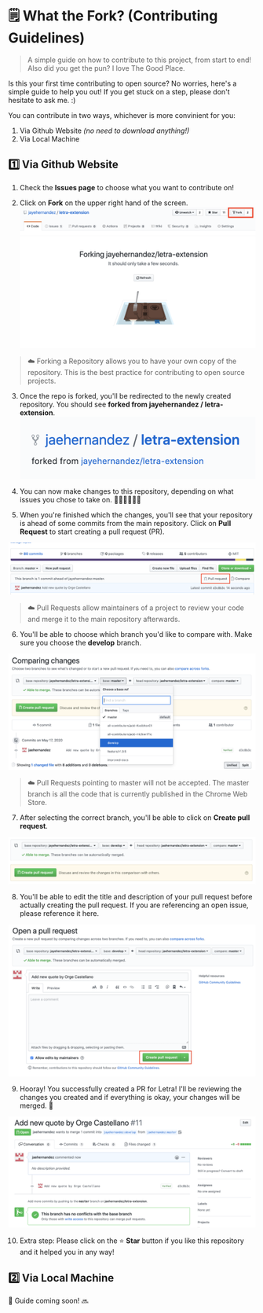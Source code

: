 # 🗒 What the Fork? (Contributing Guidelines)

> A simple guide on how to contribute to this project, from start to end! Also did you get the pun? I love The Good Place.

Is this your first time contributing to open source? No worries, here's a simple guide to help you out! If you get stuck on a step, please don't hesitate to ask me. :)

You can contribute in two ways, whichever is more convinient for you:
1. Via Github Website _(no need to download anything!)_
2. Via Local Machine

## 1️⃣ Via Github Website
1. Check the **Issues page** to choose what you want to contribute on!

2. Click on **Fork** on the upper right hand of the screen.
![Fork Repo](screenshots/fork.png)
![Forking](screenshots/forking.png)

> ☁️ Forking a Repository allows you to have your own copy of the repository. This is the best practice for contributing to open source projects.

3. Once the repo is forked, you'll be redirected to the newly created repository. You should see **forked from jayehernandez / letra-extension**.
![Forked Repo Name](screenshots/forked_repository_name.png)

4. You can now make changes to this repository, depending on what issues you chose to take on. 👩🏻‍💻👨🏻‍💻

5. When you're finished which the changes, you'll see that your repository is ahead of some commits from the main repository. Click on **Pull Request** to start creating a pull request (PR).

![Branch Ahead](screenshots/branch_ahead.png)

> ☁️ Pull Requests allow maintainers of a project to review your code and merge it to the main repository afterwards.

6. You'll be able to choose which branch you'd like to compare with. Make sure you choose the **develop** branch.

![Choose Correct Branch](screenshots/choose_branch.png)

> ☁️ Pull Requests pointing to master will not be accepted. The master branch is all the code that is currently published in the Chrome Web Store.

7. After selecting the correct branch, you'll be able to click on **Create pull request**.

![Correct Branch](screenshots/correct_branch.png)

8. You'll be able to edit the title and description of your pull request before actually creating the pull request. If you are referencing an open issue, please reference it here. 

![Create PR](screenshots/create_pr.png)

9. Hooray! You successfully created a PR for Letra! I'll be reviewing the changes you created and if everything is okay, your changes will be merged. 🥳

![Created PR](screenshots/created_pr.png)

10. Extra step: Please click on the ⭐️ **Star** button if you like this repository and it helped you in any way!

## 2️⃣ Via Local Machine
 
🚧 Guide coming soon! 🔜
